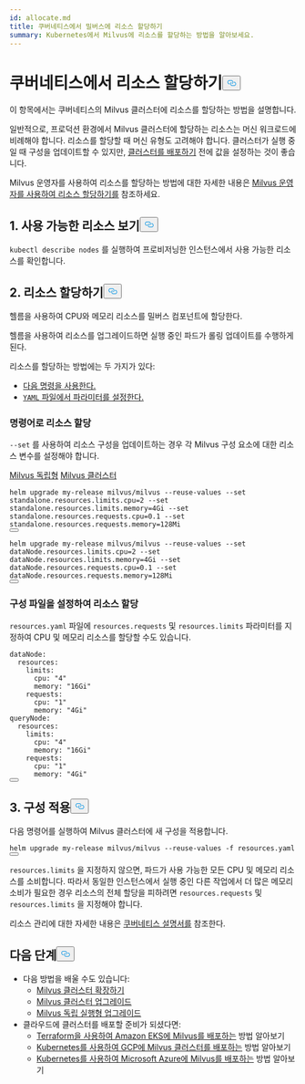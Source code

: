 ```yaml
---
id: allocate.md
title: 쿠버네티스에서 밀버스에 리소스 할당하기
summary: Kubernetes에서 Milvus에 리소스를 할당하는 방법을 알아보세요.
---
```


<h1 id="Allocate-Resources-on-Kubernetes" class="common-anchor-header">쿠버네티스에서 리소스 할당하기<button data-href="#Allocate-Resources-on-Kubernetes" class="anchor-icon" translate="no">
      <svg translate="no"
        aria-hidden="true"
        focusable="false"
        height="20"
        version="1.1"
        viewBox="0 0 16 16"
        width="16"
      >
        <path
          fill="#0092E4"
          fill-rule="evenodd"
          d="M4 9h1v1H4c-1.5 0-3-1.69-3-3.5S2.55 3 4 3h4c1.45 0 3 1.69 3 3.5 0 1.41-.91 2.72-2 3.25V8.59c.58-.45 1-1.27 1-2.09C10 5.22 8.98 4 8 4H4c-.98 0-2 1.22-2 2.5S3 9 4 9zm9-3h-1v1h1c1 0 2 1.22 2 2.5S13.98 12 13 12H9c-.98 0-2-1.22-2-2.5 0-.83.42-1.64 1-2.09V6.25c-1.09.53-2 1.84-2 3.25C6 11.31 7.55 13 9 13h4c1.45 0 3-1.69 3-3.5S14.5 6 13 6z"
        ></path>
      </svg>
    </button></h1><p>이 항목에서는 쿠버네티스의 Milvus 클러스터에 리소스를 할당하는 방법을 설명합니다.</p>
<p>일반적으로, 프로덕션 환경에서 Milvus 클러스터에 할당하는 리소스는 머신 워크로드에 비례해야 합니다. 리소스를 할당할 때 머신 유형도 고려해야 합니다. 클러스터가 실행 중일 때 구성을 업데이트할 수 있지만, <a href="/docs/ko/v2.5.x/install_cluster-helm.md">클러스터를 배포하기</a> 전에 값을 설정하는 것이 좋습니다.</p>
<div class="alert note">
<p>Milvus 운영자를 사용하여 리소스를 할당하는 방법에 대한 자세한 내용은 <a href="https://github.com/zilliztech/milvus-operator/blob/main/docs/administration/allocate-resources.md#allocate-resources-with-milvus-operator">Milvus 운영자를 사용하여 리소스 할당하기를</a> 참조하세요.</p>
</div>
<h2 id="1-View-available-resources" class="common-anchor-header">1. 사용 가능한 리소스 보기<button data-href="#1-View-available-resources" class="anchor-icon" translate="no">
      <svg translate="no"
        aria-hidden="true"
        focusable="false"
        height="20"
        version="1.1"
        viewBox="0 0 16 16"
        width="16"
      >
        <path
          fill="#0092E4"
          fill-rule="evenodd"
          d="M4 9h1v1H4c-1.5 0-3-1.69-3-3.5S2.55 3 4 3h4c1.45 0 3 1.69 3 3.5 0 1.41-.91 2.72-2 3.25V8.59c.58-.45 1-1.27 1-2.09C10 5.22 8.98 4 8 4H4c-.98 0-2 1.22-2 2.5S3 9 4 9zm9-3h-1v1h1c1 0 2 1.22 2 2.5S13.98 12 13 12H9c-.98 0-2-1.22-2-2.5 0-.83.42-1.64 1-2.09V6.25c-1.09.53-2 1.84-2 3.25C6 11.31 7.55 13 9 13h4c1.45 0 3-1.69 3-3.5S14.5 6 13 6z"
        ></path>
      </svg>
    </button></h2><p><code translate="no">kubectl describe nodes</code> 를 실행하여 프로비저닝한 인스턴스에서 사용 가능한 리소스를 확인합니다.</p>
<h2 id="2-Allocate-resources" class="common-anchor-header">2. 리소스 할당하기<button data-href="#2-Allocate-resources" class="anchor-icon" translate="no">
      <svg translate="no"
        aria-hidden="true"
        focusable="false"
        height="20"
        version="1.1"
        viewBox="0 0 16 16"
        width="16"
      >
        <path
          fill="#0092E4"
          fill-rule="evenodd"
          d="M4 9h1v1H4c-1.5 0-3-1.69-3-3.5S2.55 3 4 3h4c1.45 0 3 1.69 3 3.5 0 1.41-.91 2.72-2 3.25V8.59c.58-.45 1-1.27 1-2.09C10 5.22 8.98 4 8 4H4c-.98 0-2 1.22-2 2.5S3 9 4 9zm9-3h-1v1h1c1 0 2 1.22 2 2.5S13.98 12 13 12H9c-.98 0-2-1.22-2-2.5 0-.83.42-1.64 1-2.09V6.25c-1.09.53-2 1.84-2 3.25C6 11.31 7.55 13 9 13h4c1.45 0 3-1.69 3-3.5S14.5 6 13 6z"
        ></path>
      </svg>
    </button></h2><p>헬름을 사용하여 CPU와 메모리 리소스를 밀버스 컴포넌트에 할당한다.</p>
<div class="alert note">
헬름을 사용하여 리소스를 업그레이드하면 실행 중인 파드가 롤링 업데이트를 수행하게 된다.</div>
<p>리소스를 할당하는 방법에는 두 가지가 있다:</p>
<ul>
<li><a href="/docs/ko/v2.5.x/allocate.md#Allocate-resources-with-commands">다음 명령을 사용한다.</a></li>
<li><a href="/docs/ko/v2.5.x/allocate.md#Allocate-resources-by-setting-configuration-file"> <code translate="no">YAML</code> 파일에서 파라미터를 설정한다.</a></li>
</ul>
<h3 id="Allocate-resources-with-commands" class="common-anchor-header">명령어로 리소스 할당</h3><p><code translate="no">--set</code> 를 사용하여 리소스 구성을 업데이트하는 경우 각 Milvus 구성 요소에 대한 리소스 변수를 설정해야 합니다.</p>
<div class="filter">
<a href="#standalone">Milvus 독립형</a> <a href="#cluster">Milvus 클러스터</a></div>
<div class="table-wrapper filter-standalone" markdown="block">
<pre><code translate="no" class="language-Shell">helm upgrade my-release milvus/milvus --reuse-values --<span class="hljs-built_in">set</span> standalone.resources.limits.cpu=2 --<span class="hljs-built_in">set</span> standalone.resources.limits.memory=4Gi --<span class="hljs-built_in">set</span> standalone.resources.requests.cpu=0.1 --<span class="hljs-built_in">set</span> standalone.resources.requests.memory=128Mi
<button class="copy-code-btn"></button></code></pre>
</div>
<div class="table-wrapper filter-cluster" markdown="block">
<pre><code translate="no" class="language-Shell">helm upgrade my-release milvus/milvus --reuse-values --<span class="hljs-built_in">set</span> dataNode.resources.limits.cpu=2 --<span class="hljs-built_in">set</span> dataNode.resources.limits.memory=4Gi --<span class="hljs-built_in">set</span> dataNode.resources.requests.cpu=0.1 --<span class="hljs-built_in">set</span> dataNode.resources.requests.memory=128Mi
<button class="copy-code-btn"></button></code></pre>
</div>
<h3 id="Allocate-resources-by-setting-configuration-file" class="common-anchor-header">구성 파일을 설정하여 리소스 할당</h3><p><code translate="no">resources.yaml</code> 파일에 <code translate="no">resources.requests</code> 및 <code translate="no">resources.limits</code> 파라미터를 지정하여 CPU 및 메모리 리소스를 할당할 수도 있습니다.</p>
<pre><code translate="no" class="language-Yaml"><span class="hljs-attr">dataNode</span>:
  <span class="hljs-attr">resources</span>:
    <span class="hljs-attr">limits</span>:
      <span class="hljs-attr">cpu</span>: <span class="hljs-string">&quot;4&quot;</span>
      <span class="hljs-attr">memory</span>: <span class="hljs-string">&quot;16Gi&quot;</span>
    <span class="hljs-attr">requests</span>:
      <span class="hljs-attr">cpu</span>: <span class="hljs-string">&quot;1&quot;</span>
      <span class="hljs-attr">memory</span>: <span class="hljs-string">&quot;4Gi&quot;</span>
<span class="hljs-attr">queryNode</span>:
  <span class="hljs-attr">resources</span>:
    <span class="hljs-attr">limits</span>:
      <span class="hljs-attr">cpu</span>: <span class="hljs-string">&quot;4&quot;</span>
      <span class="hljs-attr">memory</span>: <span class="hljs-string">&quot;16Gi&quot;</span>
    <span class="hljs-attr">requests</span>:
      <span class="hljs-attr">cpu</span>: <span class="hljs-string">&quot;1&quot;</span>
      <span class="hljs-attr">memory</span>: <span class="hljs-string">&quot;4Gi&quot;</span>
<button class="copy-code-btn"></button></code></pre>
<h2 id="3-Apply-configurations" class="common-anchor-header">3. 구성 적용<button data-href="#3-Apply-configurations" class="anchor-icon" translate="no">
      <svg translate="no"
        aria-hidden="true"
        focusable="false"
        height="20"
        version="1.1"
        viewBox="0 0 16 16"
        width="16"
      >
        <path
          fill="#0092E4"
          fill-rule="evenodd"
          d="M4 9h1v1H4c-1.5 0-3-1.69-3-3.5S2.55 3 4 3h4c1.45 0 3 1.69 3 3.5 0 1.41-.91 2.72-2 3.25V8.59c.58-.45 1-1.27 1-2.09C10 5.22 8.98 4 8 4H4c-.98 0-2 1.22-2 2.5S3 9 4 9zm9-3h-1v1h1c1 0 2 1.22 2 2.5S13.98 12 13 12H9c-.98 0-2-1.22-2-2.5 0-.83.42-1.64 1-2.09V6.25c-1.09.53-2 1.84-2 3.25C6 11.31 7.55 13 9 13h4c1.45 0 3-1.69 3-3.5S14.5 6 13 6z"
        ></path>
      </svg>
    </button></h2><p>다음 명령어를 실행하여 Milvus 클러스터에 새 구성을 적용합니다.</p>
<pre><code translate="no" class="language-Shell">helm upgrade my-release milvus/milvus --reuse-values -f resources.yaml
<button class="copy-code-btn"></button></code></pre>
<div class="alert note">
 <code translate="no">resources.limits</code> 을 지정하지 않으면, 파드가 사용 가능한 모든 CPU 및 메모리 리소스를 소비합니다. 따라서 동일한 인스턴스에서 실행 중인 다른 작업에서 더 많은 메모리 소비가 필요한 경우 리소스의 전체 할당을 피하려면 <code translate="no">resources.requests</code> 및 <code translate="no">resources.limits</code> 을 지정해야 합니다.</div>
<p>리소스 관리에 대한 자세한 내용은 <a href="https://kubernetes.io/docs/concepts/configuration/manage-compute-resources-container/">쿠버네티스 설명서를</a> 참조한다.</p>
<h2 id="Whats-next" class="common-anchor-header">다음 단계<button data-href="#Whats-next" class="anchor-icon" translate="no">
      <svg translate="no"
        aria-hidden="true"
        focusable="false"
        height="20"
        version="1.1"
        viewBox="0 0 16 16"
        width="16"
      >
        <path
          fill="#0092E4"
          fill-rule="evenodd"
          d="M4 9h1v1H4c-1.5 0-3-1.69-3-3.5S2.55 3 4 3h4c1.45 0 3 1.69 3 3.5 0 1.41-.91 2.72-2 3.25V8.59c.58-.45 1-1.27 1-2.09C10 5.22 8.98 4 8 4H4c-.98 0-2 1.22-2 2.5S3 9 4 9zm9-3h-1v1h1c1 0 2 1.22 2 2.5S13.98 12 13 12H9c-.98 0-2-1.22-2-2.5 0-.83.42-1.64 1-2.09V6.25c-1.09.53-2 1.84-2 3.25C6 11.31 7.55 13 9 13h4c1.45 0 3-1.69 3-3.5S14.5 6 13 6z"
        ></path>
      </svg>
    </button></h2><ul>
<li>다음 방법을 배울 수도 있습니다:<ul>
<li><a href="/docs/ko/v2.5.x/scaleout.md">Milvus 클러스터 확장하기</a></li>
<li><a href="/docs/ko/v2.5.x/upgrade_milvus_cluster-operator.md">Milvus 클러스터 업그레이드</a></li>
<li><a href="/docs/ko/v2.5.x/upgrade_milvus_standalone-operator.md">Milvus 독립 실행형 업그레이드</a></li>
</ul></li>
<li>클라우드에 클러스터를 배포할 준비가 되셨다면:<ul>
<li><a href="/docs/ko/v2.5.x/eks.md">Terraform을 사용하여 Amazon EKS에 Milvus를 배포하는</a> 방법 알아보기</li>
<li><a href="/docs/ko/v2.5.x/gcp.md">Kubernetes를 사용하여 GCP에 Milvus 클러스터를 배포하는</a> 방법 알아보기</li>
<li><a href="/docs/ko/v2.5.x/azure.md">Kubernetes를 사용하여 Microsoft Azure에 Milvus를 배포하는</a> 방법 알아보기</li>
</ul></li>
</ul>
